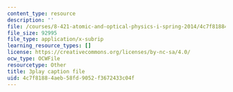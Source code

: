 ```yaml
---
content_type: resource
description: ''
file: /courses/8-421-atomic-and-optical-physics-i-spring-2014/4c7f81884aeb58fd9052f3672433c04f_zlaRnrjcjmw.vtt
file_size: 92995
file_type: application/x-subrip
learning_resource_types: []
license: https://creativecommons.org/licenses/by-nc-sa/4.0/
ocw_type: OCWFile
resourcetype: Other
title: 3play caption file
uid: 4c7f8188-4aeb-58fd-9052-f3672433c04f
---
```

